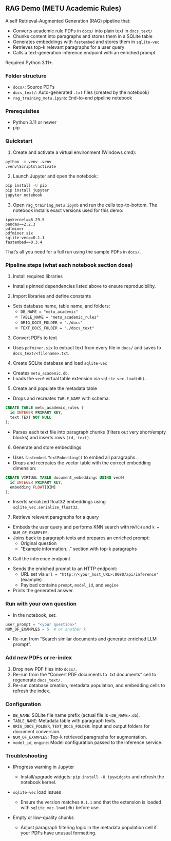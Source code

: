 ## RAG Demo (METU Academic Rules)

A self Retrieval-Augmented Generation (RAG) pipeline that:

- Converts academic rule PDFs in `docs/` into plain text in `docs_text/`
- Chunks content into paragraphs and stores them in a SQLite table
- Generates embeddings with `fastembed` and stores them in `sqlite-vec`
- Retrieves top-k relevant paragraphs for a user query
- Calls a text-generation inference endpoint with an enriched prompt

Required Python 3.11+.

### Folder structure

- `docs/`: Source PDFs
- `docs_text/`: Auto-generated `.txt` files (created by the notebook)
- `rag_training_metu.ipynb`: End-to-end pipeline notebook

### Prerequisites

- Python 3.11 or newer
- pip

### Quickstart

1) Create and activate a virtual environment (Windows cmd):

```bat
python -m venv .venv
.venv\Scripts\activate
```

2) Launch Jupyter and open the notebook:

```bat
pip install -U pip
pip install jupyter
jupyter notebook
```

3) Open `rag_training_metu.ipynb` and run the cells top-to-bottom. The notebook installs exact versions used for this demo:

```text
ipykernel==6.29.5
pandas==2.2.3
pdfminer
pdfminer.six
sqlite-vec==0.1.1
fastembed==0.3.4
```

That’s all you need for a full run using the sample PDFs in `docs/`.

### Pipeline steps (what each notebook section does)

1) Install required libraries
- Installs pinned dependencies listed above to ensure reproducibility.

2) Import libraries and define constants
- Sets database name, table name, and folders:
  - `DB_NAME = "metu_academic"`
  - `TABLE_NAME = "metu_academic_rules"`
  - `ORIG_DOCS_FOLDER = "./docs"`
  - `TEXT_DOCS_FOLDER = "./docs_text"`

3) Convert PDFs to text
- Uses `pdfminer.six` to extract text from every file in `docs/` and saves to `docs_text/<filename>.txt`.

4) Create SQLite database and load `sqlite-vec`
- Creates `metu_academic.db`.
- Loads the `vec0` virtual table extension via `sqlite_vec.load(db)`.

5) Create and populate the metadata table
- Drops and recreates `TABLE_NAME` with schema:

```sql
CREATE TABLE metu_academic_rules (
  id INTEGER PRIMARY KEY,
  text TEXT NOT NULL
);
```

- Parses each text file into paragraph chunks (filters out very short/empty blocks) and inserts rows `(id, text)`.

6) Generate and store embeddings
- Uses `fastembed.TextEmbedding()` to embed all paragraphs.
- Drops and recreates the vector table with the correct embedding dimension:

```sql
CREATE VIRTUAL TABLE document_embeddings USING vec0(
  id INTEGER PRIMARY KEY,
  embedding FLOAT[DIM]
);
```

- Inserts serialized float32 embeddings using `sqlite_vec.serialize_float32`.

7) Retrieve relevant paragraphs for a query
- Embeds the user query and performs KNN search with `MATCH` and `k = NUM_OF_EXAMPLES`.
- Joins back to paragraph texts and prepares an enriched prompt:
  - Original question
  - “Example information…” section with top-k paragraphs

8) Call the inference endpoint
- Sends the enriched prompt to an HTTP endpoint:
  - URL set via `url = "http://<your_host_URL>:8080/api/inference"` (example)
  - Payload contains `prompt`, `model_id`, and `engine`
- Prints the generated answer.

### Run with your own question

- In the notebook, set:

```python
user_prompt = "<your question>"
NUM_OF_EXAMPLES = 5  # or another k
```

- Re-run from “Search similar documents and generate enriched LLM prompt”.

### Add new PDFs or re-index

1) Drop new PDF files into `docs/`.
2) Re-run from the “Convert PDF documents to .txt documents” cell to regenerate `docs_text/`.
3) Re-run database creation, metadata population, and embedding cells to refresh the index.

### Configuration

- `DB_NAME`: SQLite file name prefix (actual file is `<DB_NAME>.db`).
- `TABLE_NAME`: Metadata table with paragraph texts.
- `ORIG_DOCS_FOLDER`, `TEXT_DOCS_FOLDER`: Input and output folders for document conversion.
- `NUM_OF_EXAMPLES`: Top-k retrieved paragraphs for augmentation.
- `model_id`, `engine`: Model configuration passed to the inference service.

### Troubleshooting

- IProgress warning in Jupyter
  - Install/upgrade widgets: `pip install -U ipywidgets` and refresh the notebook kernel.

- `sqlite-vec` load issues
  - Ensure the version matches `0.1.1` and that the extension is loaded with `sqlite_vec.load(db)` before use.

- Empty or low-quality chunks
  - Adjust paragraph filtering logic in the metadata population cell if your PDFs have unusual formatting.

